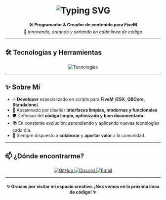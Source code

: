 <h1 align="center">
  <img src="https://readme-typing-svg.herokuapp.com?font=Fira+Code&size=35&duration=3000&pause=1000&color=F75C7A&width=435&lines=👋+Hola%2C+soy+StreetxFivem;🚀+Desarrollador+de+scripts+FiveM;🎯+Apasionado+por+crear+experiencias+únicas" alt="Typing SVG" />
</h1>

<p align="center">
  🛠️ <strong>Programador & Creador de contenido para FiveM</strong> <br>
  🚀 <em>Innovando, creando y soñando en cada línea de código</em> <br>
</p>

---

## 🛠️ Tecnologías y Herramientas

<p align="center">
  <img src="https://skillicons.dev/icons?i=lua,html,css,js,nodejs,mysql,vscode" alt="Tecnologías" />
</p>

---

## ✨ Sobre Mí

- 🔥 **Developer** especializado en scripts para **FiveM** (**ESX**, **QBCore**, **Standalone**).
- 🎨 Apasionado por diseñar **interfaces limpias, modernas y funcionales**.
- 🛡️ Defensor del **código limpio, optimizado y bien documentado**.
- 📚 En constante evolución: aprendiendo y aplicando nuevas tecnologías cada día.
- 🤝 Siempre dispuesto a **colaborar** y **aportar valor** a la comunidad.

---

## 📫 ¿Dónde encontrarme?

<p align="center">
  <a href="https://github.com/StreetxFivem" target="_blank">
    <img src="https://img.shields.io/badge/GitHub-100000?style=for-the-badge&logo=github&logoColor=white" alt="GitHub" />
  </a>
  <a href="https://discord.gg/tu-servidor" target="_blank">
    <img src="https://img.shields.io/badge/Discord-5865F2?style=for-the-badge&logo=discord&logoColor=white" alt="Discord" />
  </a>
  <a href="mailto:tuemail@example.com" target="_blank">
    <img src="https://img.shields.io/badge/Email-D14836?style=for-the-badge&logo=gmail&logoColor=white" alt="Email" />
  </a>
</p>

---




<h4 align="center">✨ Gracias por visitar mi espacio creativo. ¡Nos vemos en la próxima línea de código! ✨</h4>
